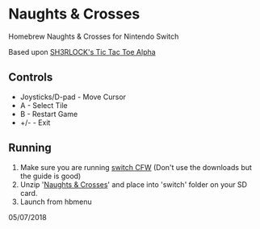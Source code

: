 # Naughts & Crosses
Homebrew Naughts & Crosses for Nintendo Switch

Based upon [SH3RLOCK's Tic Tac Toe Alpha](https://gbatemp.net/threads/alpha-tictactoe-for-nx.497196/)

## Controls

+ Joysticks/D-pad - Move Cursor
+ 	A - Select Tile
+ 	B - Restart Game
+ 	\+/-  - Exit

## Running

1. Make sure you are running [switch CFW](https://t3chnolog1c.github.io/SwitchGuide/) (Don't use the downloads but the guide is good)
2. Unzip '[Naughts & Crosses](https://github.com/RandomRDP/Naughts-and-Crosses-NS/raw/master/Naughts%20%26%20Crosses.7z)' and place into 'switch' folder on your SD card.
3. Launch from hbmenu

05/07/2018
